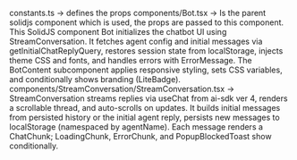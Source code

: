 
constants.ts -> defines the props
components/Bot.tsx -> Is the parent solidjs component which is used, the props are passed to this component. This SolidJS component Bot initializes the chatbot UI using StreamConversation. It fetches agent config and initial messages via getInitialChatReplyQuery, restores session state from localStorage, injects theme CSS and fonts, and handles errors with ErrorMessage. The BotContent subcomponent applies responsive styling, sets CSS variables, and conditionally shows branding (LiteBadge).
components/StreamConversation/StreamConversation.tsx -> StreamConversation streams replies via useChat from ai-sdk ver 4, renders a scrollable thread, and auto-scrolls on updates. It builds initial messages from persisted history or the initial agent reply, persists new messages to localStorage (namespaced by agentName). Each message renders a ChatChunk; LoadingChunk, ErrorChunk, and PopupBlockedToast show conditionally.